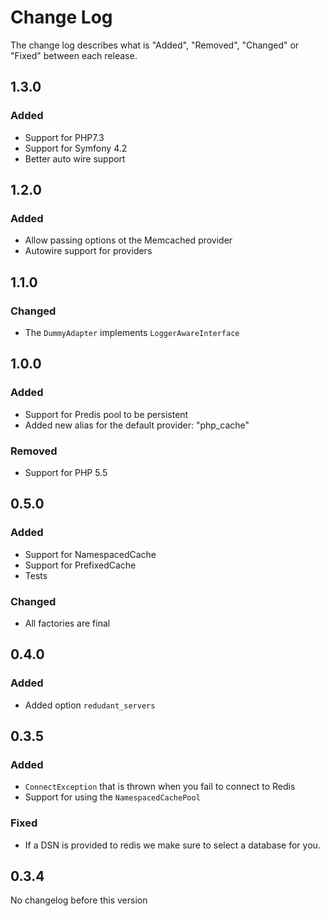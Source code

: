 # Change Log

The change log describes what is "Added", "Removed", "Changed" or "Fixed" between each release. 

## 1.3.0

### Added

- Support for PHP7.3
- Support for Symfony 4.2
- Better auto wire support

## 1.2.0

### Added 

- Allow passing options ot the Memcached provider
- Autowire support for providers

## 1.1.0

### Changed

- The `DummyAdapter` implements `LoggerAwareInterface`

## 1.0.0

### Added

- Support for Predis pool to be persistent
- Added new alias for the default provider: "php_cache"

### Removed

- Support for PHP 5.5

## 0.5.0

### Added

- Support for NamespacedCache
- Support for PrefixedCache
- Tests

### Changed

- All factories are final

## 0.4.0

### Added

* Added option `redudant_servers`

## 0.3.5

### Added

* `ConnectException` that is thrown when you fail to connect to Redis
* Support for using the `NamespacedCachePool`

### Fixed

* If a DSN is provided to redis we make sure to select a database for you. 

## 0.3.4

No changelog before this version
